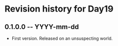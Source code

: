 # Revision history for Day19

## 0.1.0.0  -- YYYY-mm-dd

* First version. Released on an unsuspecting world.
